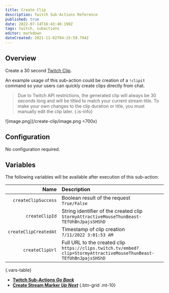 ```yaml
---
title: Create Clip
description: Twitch Sub-Actions Reference
published: true
date: 2022-07-14T16:43:40.190Z
tags: twitch, subactions
editor: markdown
dateCreated: 2021-11-02T04:15:59.794Z
---
```


## Overview

Create a 30 second [Twitch Clip](https://help.twitch.tv/s/article/how-to-use-clips?language=en_US).

An example usage of this sub-action could be creation of a `!clipit` command so your users can quickly create clips directly from chat.

> Due to Twitch API restrictions, the generated clip will always be 30 seconds long and will be titled to match your current stream title. 
> To make your own changes to the clip duration or title, you must manually edit the clip later.
{.is-info}

![image.png](/create-clip/image.png =700x)


## Configuration
No configuration required.

## Variables
The following variables will be available after execution of this sub-action:

| Name | Description |
| -------------:|:------|
| `createClipSuccess` | Boolean result of the request <br> `True/False`
| `createClipId` | String identifier of the created clip <br> `StormyAttractiveMouseThunBeast-TEfUhBnJpajsSHShD`
| `createClipCreatedAt` | Timestamp of clip creation <br> `7/11/2022 3:01:53 AM`
| `createClipUrl` | Full URL to the created clip <br>  `https://clips.twitch.tv/embed?clip=StormyAttractiveMouseThunBeast-TEfUhBnJpajsSHShD`
{.vars-table}

    
- [<i class="mdi mdi-chevron-left"></i>**Twitch Sub-Actions *Go Back***](/en/Sub-Actions/Twitch)
- [<i class="mdi mdi-twitch text--twitch"></i>**Create Stream Marker *Up Next***](/en/Sub-Actions/Twitch/Create-Stream-Marker)
{.btn-grid .mt-10}